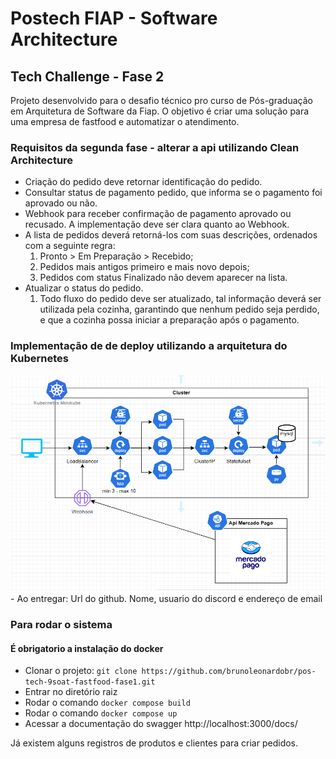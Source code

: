 <h1>Postech FIAP - Software Architecture</h1>
<h2>Tech Challenge - Fase 2</h2>

Projeto desenvolvido para o desafio técnico pro curso de Pós-graduação em Arquitetura de Software da Fiap. O objetivo é criar uma solução para uma empresa de fastfood e automatizar o atendimento.

### Requisitos da segunda fase - alterar a api utilizando Clean Architecture

- Criação do pedido deve retornar identificação do pedido.
- Consultar status de pagamento pedido, que informa se o pagamento foi aprovado ou não.
- Webhook para receber confirmação de pagamento aprovado ou recusado. A implementação deve ser clara quanto ao Webhook.
- A lista de pedidos deverá retorná-los com suas descrições, ordenados com a seguinte regra:
  1. Pronto > Em Preparação > Recebido;
  2. Pedidos mais antigos primeiro e mais novo depois;
  3. Pedidos com status Finalizado não devem aparecer na lista.
- Atualizar o status do pedido.
  1. Todo fluxo do pedido deve ser atualizado, tal informação deverá ser utilizada pela cozinha, garantindo que nenhum pedido seja perdido, e
     que a cozinha possa iniciar a preparação após o pagamento.

### Implementação de de deploy utilizando a arquitetura do Kubernetes
<img src="https://raw.githubusercontent.com/brunoleonardobr/pos-tech-9soat-fastfood-fase2/refs/heads/main/arquitetura_kubernetes_minikube.PNG?token=GHSAT0AAAAAACWORTHFNPYUBVYVRY6S7UOEZ4PZVMA"/>
- Ao entregar: Url do github. Nome, usuario do discord e endereço de email

### Para rodar o sistema

#### É obrigatorio a instalação do docker

- Clonar o projeto: `git clone https://github.com/brunoleonardobr/pos-tech-9soat-fastfood-fase1.git`
- Entrar no diretório raiz
- Rodar o comando `docker compose build`
- Rodar o comando `docker compose up`
- Acessar a documentação do swagger http://localhost:3000/docs/

Já existem alguns registros de produtos e clientes para criar pedidos.

